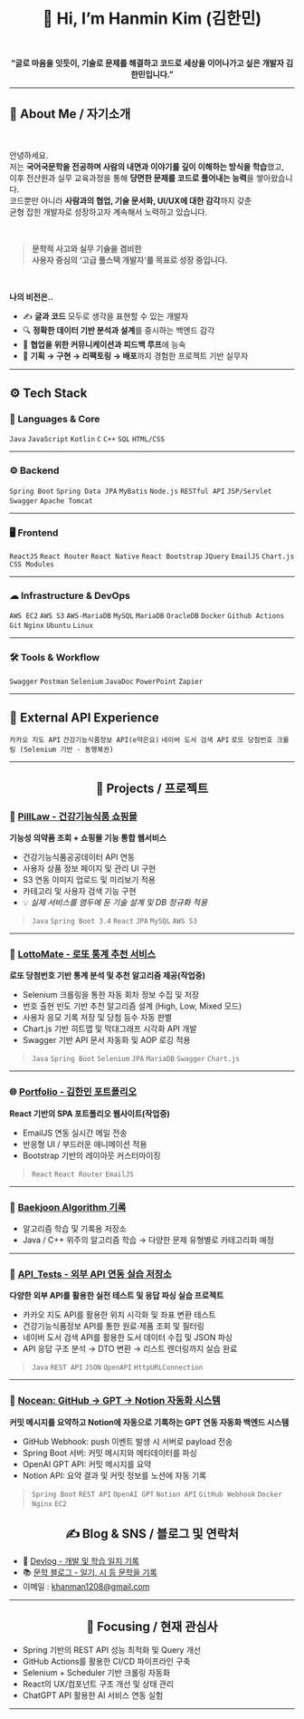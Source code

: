 <h1 align="center">👋 Hi, I’m Hanmin Kim (김한민)</h1>
<br>
<p align="center"><strong>“글로 마음을 잇듯이, 기술로 문제를 해결하고 코드로 세상을 이어나가고 싶은 개발자 김한민입니다.”</strong></p>

---

## 🧭 About Me / 자기소개 
<br>

안녕하세요.  
저는 **국어국문학을 전공하며 사람의 내면과 이야기를 깊이 이해하는 방식을 학습**했고,  
이후 전산원과 실무 교육과정을 통해 **당면한 문제를 코드로 풀어내는 능력**을 쌓아왔습니다.  
코드뿐만 아니라 **사람과의 협업, 기술 문서화, UI/UX에 대한 감각**까지 갖춘  
균형 잡힌 개발자로 성장하고자 계속해서 노력하고 있습니다.

<br>

> **문학적 사고와 실무 기술을 겸비한**  
> **사용자 중심의 ‘고급 풀스택 개발자’를 목표로 성장 중입니다.**

<br>

**나의 비전은..**

- ✍ **글과 코드** 모두로 생각을 표현할 수 있는 개발자  
- 🔍 **정확한 데이터 기반 분석과 설계**를 중시하는 백엔드 감각  
- 🧠 **협업을 위한 커뮤니케이션과 피드백 루프**에 능숙  
- 🔄 **기획 → 구현 → 리팩토링 → 배포**까지 경험한 프로젝트 기반 실무자

---

## ⚙️ Tech Stack

### 📌 Languages & Core  
`Java` `JavaScript` `Kotlin` `C` `C++` `SQL` `HTML/CSS`

---

### ⚙ Backend  
`Spring Boot` `Spring Data JPA` `MyBatis` `Node.js` `RESTful API` `JSP/Servlet` `Swagger` `Apache Tomcat`

---

### 🖥 Frontend  
`ReactJS` `React Router` `React Native` `React Bootstrap` `JQuery` `EmailJS` `Chart.js` `CSS Modules`

---

### ☁ Infrastructure & DevOps  
`AWS EC2` `AWS S3` `AWS-MariaDB` `MySQL` `MariaDB` `OracleDB` `Docker` `Github Actions` `Git` `Nginx` `Ubuntu` `Linux`

---

### 🛠️ Tools & Workflow  
`Swagger` `Postman` `Selenium` `JavaDoc` `PowerPoint` `Zapier`

---

## 🔌 External API Experience  
`카카오 지도 API` `건강기능식품정보 API(e약은요)` `네이버 도서 검색 API` `로또 당첨번호 크롤링 (Selenium 기반 · 동행복권)`

---

<h2 align="center">💼 Projects / 프로젝트 </h2>

### 🔗 [PillLaw - 건강기능식품 쇼핑몰](https://pilllaw.eeerrorcode.com/pilllaw)
**기능성 의약품 조회 + 쇼핑몰 기능 통합 웹서비스**  
- 건강기능식품공공데이터 API 연동  
- 사용자 상품 정보 페이지 및 관리 UI 구현
- S3 연동 이미지 업로드 및 미리보기 적용  
- 카테고리 및 사용자 검색 기능 구현  
- 💡 *실제 서비스를 염두에 둔 기술 설계 및 DB 정규화 적용*

> `Java` `Spring Boot 3.4` `React` `JPA` `MySQL` `AWS S3`

---

### 🎯 [LottoMate - 로또 통계 추천 서비스](https://github.com/DaHnDell/lotto_mate_frontend)
**로또 당첨번호 기반 통계 분석 및 추천 알고리즘 제공(작업중)**  
- Selenium 크롤링을 통한 자동 회차 정보 수집 및 저장  
- 번호 출현 빈도 기반 추천 알고리즘 설계 (High, Low, Mixed 모드)  
- 사용자 응모 기록 저장 및 당첨 등수 자동 판별  
- Chart.js 기반 히트맵 및 막대그래프 시각화 API 개발  
- Swagger 기반 API 문서 자동화 및 AOP 로깅 적용

> `Java` `Spring Boot` `Selenium` `JPA` `MariaDB` `Swagger` `Chart.js`

---

### 🌐 [Portfolio - 김한민 포트폴리오](https://github.com/DaHnDell/port)
**React 기반의 SPA 포트폴리오 웹사이트(작업중)**  
- EmailJS 연동 실시간 메일 전송  
- 반응형 UI / 부드러운 애니메이션 적용  
- Bootstrap 기반의 레이아웃 커스터마이징

> `React` `React Router` `EmailJS`

---

### 📘 [Baekjoon Algorithm 기록](https://github.com/DaHnDell/BaekJoon_Online_Judge)
- 알고리즘 학습 및 기록용 저장소  
- Java / C++ 위주의 알고리즘 학습 → 다양한 문제 유형별로 카테고리화 예정

---

### 🔧 [API_Tests - 외부 API 연동 실습 저장소](https://github.com/DaHnDell/API_Tests)
**다양한 외부 API를 활용한 실전 테스트 및 응답 파싱 실습 프로젝트**

- 카카오 지도 API를 활용한 위치 시각화 및 좌표 변환 테스트
- 건강기능식품정보 API를 통한 원료·제품 조회 및 필터링
- 네이버 도서 검색 API를 활용한 도서 데이터 수집 및 JSON 파싱
- API 응답 구조 분석 → DTO 변환 → 리스트 렌더링까지 실습 완료

> `Java` `REST API` `JSON` `OpenAPI` `HttpURLConnection`

---

### 🧠 [Nocean: GitHub → GPT → Notion 자동화 시스템](https://github.com/DaHnDell/Nocean)
**커밋 메시지를 요약하고 Notion에 자동으로 기록하는 GPT 연동 자동화 백엔드 시스템**

- GitHub Webhook: push 이벤트 발생 시 서버로 payload 전송
- Spring Boot 서버: 커밋 메시지와 메타데이터를 파싱
- OpenAI GPT API: 커밋 메시지를 요약
- Notion API: 요약 결과 및 커밋 정보를 노션에 자동 기록

> `Spring Boot` `REST API` `OpenAI GPT` `Notion API` `GitHub Webhook` `Docker` `Nginx` `EC2`


<h2 align="center">✍ Blog & SNS / 블로그 및 연락처 </h2>

- 📝 [Devlog - 개발 및 학습 일지 기록](https://dahndellthedev.tistory.com)  
- 📚 [문학 블로그 - 일기, 시 등 문학을 기록](https://blog.naver.com/khanman11)  
- 이메일 : khanman1208@gmail.com

---

<h2 align="center">🧩 Focusing / 현재 관심사</h2>

- Spring 기반의 REST API 성능 최적화 및 Query 개선
- GitHub Actions를 활용한 CI/CD 파이프라인 구축
- Selenium + Scheduler 기반 크롤링 자동화
- React의 UX/컴포넌트 구조 개선 및 상태 관리
- ChatGPT API 활용한 AI 서비스 연동 실험

---
